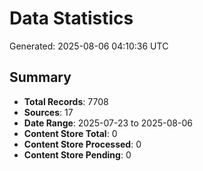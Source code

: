 # Data Statistics

Generated: 2025-08-06 04:10:36 UTC

## Summary

- **Total Records**: 7708
- **Sources**: 17
- **Date Range**: 2025-07-23 to 2025-08-06
- **Content Store Total**: 0
- **Content Store Processed**: 0
- **Content Store Pending**: 0
